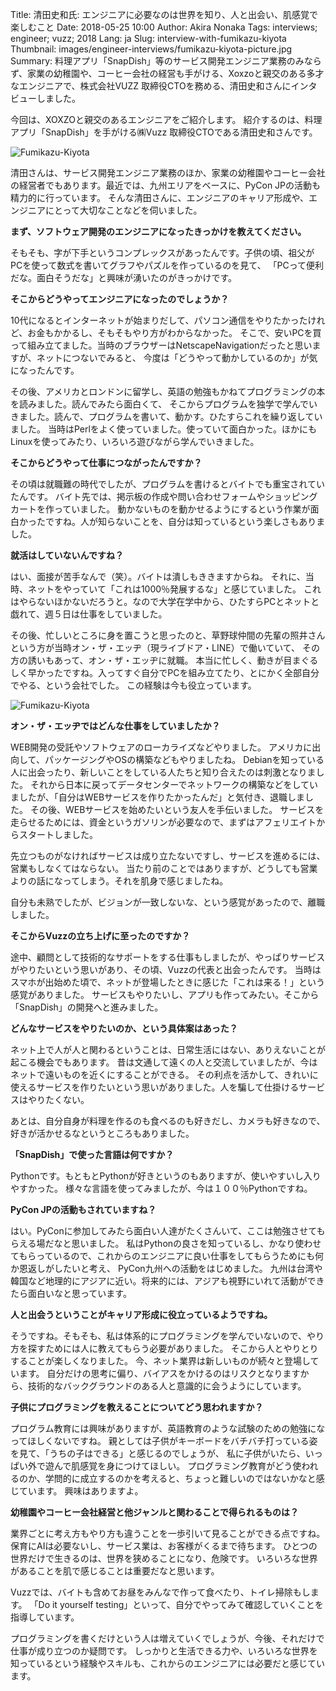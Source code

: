 Title: 清田史和氏: エンジニアに必要なのは世界を知り、人と出会い、肌感覚で楽しむこと
Date: 2018-05-25 10:00
Author: Akira Nonaka
Tags: interviews; engineer; vuzz; 2018
Lang: ja
Slug: interview-with-fumikazu-kiyota
Thumbnail: images/engineer-interviews/fumikazu-kiyota-picture.jpg
Summary: 料理アプリ「SnapDish」等のサービス開発エンジニア業務のみならず、家業の幼稚園や、コーヒー会社の経営も手がける、Xoxzoと親交のある多才なエンジニアで、株式会社VUZZ 取締役CTOを務める、清田史和さんにインタビューしました。


今回は、XOXZOと親交のあるエンジニアをご紹介します。
紹介するのは、料理アプリ「SnapDish」を手がける㈱Vuzz 取締役CTOである清田史和さんです。

![Fumikazu-Kiyota](/images/engineer-interviews/fumikazu-kiyota-picture.jpg)

清田さんは、サービス開発エンジニア業務のほか、家業の幼稚園やコーヒー会社の経営者でもあります。最近では、九州エリアをベースに、PyCon JPの活動も精力的に行っています。
そんな清田さんに、エンジニアのキャリア形成や、エンジニアにとって大切なことなどを伺いました。

**まず、ソフトウェア開発のエンジニアになったきっかけを教えてください。**

そもそも、字が下手というコンプレックスがあったんです。子供の頃、祖父がPCを使って数式を書いてグラフやパズルを作っているのを見て、
「PCって便利だな。面白そうだな」と興味が湧いたのがきっかけです。

**そこからどうやってエンジニアになったのでしょうか？**

10代になるとインターネットが始まりだして、パソコン通信をやりたかったけれど、お金もかかるし、そもそもやり方がわからなかった。
そこで、安いPCを買って組み立てました。当時のブラウザーはNetscapeNavigationだったと思いますが、ネットにつないでみると、
今度は「どうやって動かしているのか」が気になったんです。

その後、アメリカとロンドンに留学し、英語の勉強もかねてプログラミングの本を読みました。読んでみたら面白くて、
そこからプログラムを独学で学んでいきました。読んで、プログラムを書いて、動かす。ひたすらこれを繰り返していました。
当時はPerlをよく使っていました。使っていて面白かった。ほかにもLinuxを使ってみたり、いろいろ遊びながら学んでいきました。

**そこからどうやって仕事につながったんですか？**

その頃は就職難の時代でしたが、プログラムを書けるとバイトでも重宝されていたんです。
バイト先では、掲示板の作成や問い合わせフォームやショッピングカートを作っていました。
動かないものを動かせるようにするという作業が面白かったですね。人が知らないことを、自分は知っているという楽しさもありました。

**就活はしていないんですね？**

はい、面接が苦手なんで（笑）。バイトは潰しもききますからね。
それに、当時、ネットをやっていて「これは1000％発展するな」と感じていました。
これはやらないほかないだろうと。なので大学在学中から、ひたすらPCとネットと戯れて、週５日は仕事をしていました。

その後、忙しいところに身を置こうと思ったのと、草野球仲間の先輩の照井さんという方が当時オン・ザ・エッヂ（現ライブドア・LINE）で働いていて、
その方の誘いもあって、オン・ザ・エッヂに就職。
本当に忙しく、動きが目まぐるしく早かったですね。入ってすぐ自分でPCを組み立てたり、とにかく全部自分でやる、という会社でした。
この経験は今も役立っています。

![Fumikazu-Kiyota](/images/engineer-interviews/fumikazu-kiyota-picture02.jpg)

**オン・ザ・エッヂではどんな仕事をしていましたか？**

WEB開発の受託やソフトウェアのローカライズなどやりました。
アメリカに出向して、パッケージングやOSの構築などもやりましたね。
Debianを知っている人に出会ったり、新しいことをしている人たちと知り合えたのは刺激となりました。
それから日本に戻ってデータセンターでネットワークの構築などをしていましたが、「自分はWEBサービスを作りたかったんだ」と気付き、退職しました。
その後、WEBサービスを始めたいという友人を手伝いました。
サービスを走らせるためには、資金というガソリンが必要なので、まずはアフェリエイトからスタートしました。

先立つものがなければサービスは成り立たないですし、サービスを進めるには、営業もしなくてはならない。
当たり前のことではありますが、どうしても営業よりの話になってしまう。それを肌身で感じましたね。

自分も未熟でしたが、ビジョンが一致しないな、という感覚があったので、離職しました。

**そこからVuzzの立ち上げに至ったのですか？**

途中、顧問として技術的なサポートをする仕事もしましたが、やっぱりサービスがやりたいという思いがあり、その頃、Vuzzの代表と出会ったんです。
当時はスマホが出始めた頃で、ネットが登場したときに感じた「これは来る！」という感覚がありました。
サービスもやりたいし、アプリも作ってみたい。そこから「SnapDish」の開発へと進みました。

**どんなサービスをやりたいのか、という具体案はあった？**

ネット上で人が人と関わるということは、日常生活にはない、ありえないことが起こる機会でもあります。
昔は文通して遠くの人と交流していましたが、今はネットで遠いものを近くにすることができる。
その利点を活かして、きれいに使えるサービスを作りたいという思いがありました。人を騙して仕掛けるサービスはやりたくない。

あとは、自分自身が料理を作るのも食べるのも好きだし、カメラも好きなので、好きが活かせるなというところもありました。

**「SnapDish」で使った言語は何ですか？**

Pythonです。もともとPythonが好きというのもありますが、使いやすいし入りやすかった。
様々な言語を使ってみましたが、今は１００％Pythonですね。

**PyCon JPの活動もされていますね？**

はい。PyConに参加してみたら面白い人達がたくさんいて、ここは勉強させてもらえる場だなと思いました。
私はPythonの良さを知っているし、かなり使わせてもらっているので、これからのエンジニアに良い仕事をしてもらうためにも何か恩返しがしたいと考え、
PyCon九州への活動をはじめました。
九州は台湾や韓国など地理的にアジアに近い。将来的には、アジアも視野にいれて活動ができたら面白いなと思っています。

**人と出会うということがキャリア形成に役立っているようですね。**

そうですね。そもそも、私は体系的にプログラミングを学んでいないので、やり方を探すためには人に教えてもらう必要がありました。
そこから人とやりとりすることが楽しくなりました。
今、ネット業界は新しいものが続々と登場しています。
自分だけの思考に偏り、バイアスをかけるのはリスクとなりますから、技術的なバックグラウンドのある人と意識的に会うようにしています。

**子供にプログラミングを教えることについてどう思われますか？**

プログラム教育には興味がありますが、英語教育のような試験のための勉強になってほしくないですね。
親としては子供がキーボードをバチバチ打っている姿を見て、「うちの子はできる」と感じるのでしょうが、
私に子供がいたら、いっぱい外で遊んで肌感覚を身につけてほしい。
プログラミング教育がどう使われるのか、学問的に成立するのかを考えると、ちょっと難しいのではないかなと感じています。
興味はありますよ。

**幼稚園やコーヒー会社経営と他ジャンルと関わることで得られるものは？**

業界ごとに考え方もやり方も違うことを一歩引いて見ることができる点ですね。
保育にAIは必要ないし、サービス業は、お客様がくるまで待ちます。
ひとつの世界だけで生きるのは、世界を狭めることになり、危険です。
いろいろな世界があることを肌で感じることは重要だなと思います。

Vuzzでは、バイトも含めてお昼をみんなで作って食べたり、トイレ掃除もします。
「Do it yourself testing」といって、自分でやってみて確認していくことを指導しています。

プログラミングを書くだけという人は増えていくでしょうが、今後、それだけで仕事が成り立つのか疑問です。
しっかりと生活できる力や、いろいろな世界を知っているという経験やスキルも、これからのエンジニアには必要だと感じています。

